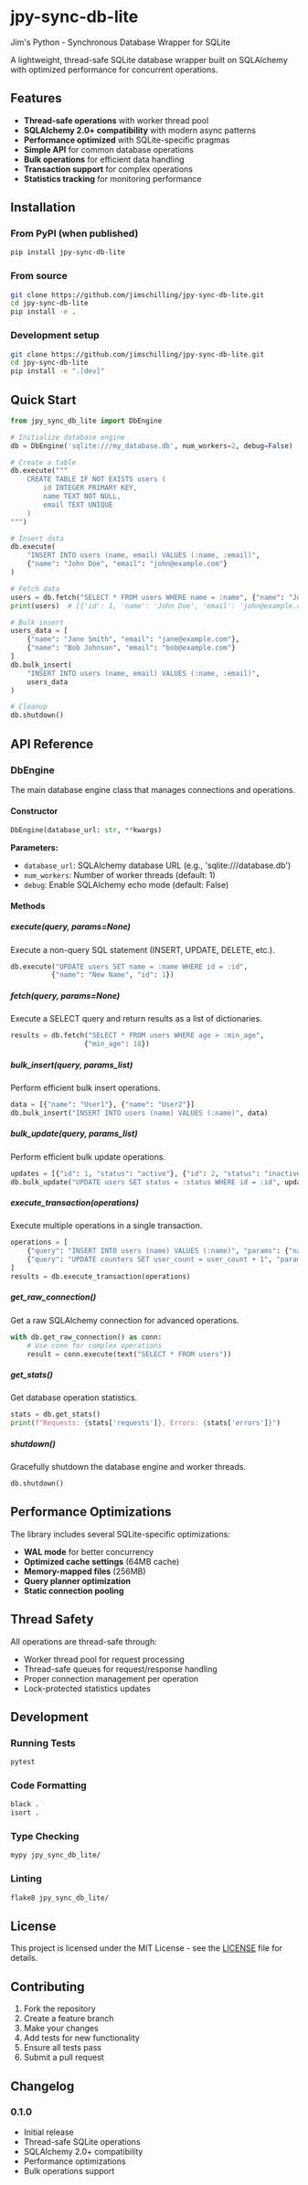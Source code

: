 # jpy-sync-db-lite

Jim's Python - Synchronous Database Wrapper for SQLite

A lightweight, thread-safe SQLite database wrapper built on SQLAlchemy with optimized performance for concurrent operations.

## Features

- **Thread-safe operations** with worker thread pool
- **SQLAlchemy 2.0+ compatibility** with modern async patterns
- **Performance optimized** with SQLite-specific pragmas
- **Simple API** for common database operations
- **Bulk operations** for efficient data handling
- **Transaction support** for complex operations
- **Statistics tracking** for monitoring performance

## Installation

### From PyPI (when published)
```bash
pip install jpy-sync-db-lite
```

### From source
```bash
git clone https://github.com/jimschilling/jpy-sync-db-lite.git
cd jpy-sync-db-lite
pip install -e .
```

### Development setup
```bash
git clone https://github.com/jimschilling/jpy-sync-db-lite.git
cd jpy-sync-db-lite
pip install -e ".[dev]"
```

## Quick Start

```python
from jpy_sync_db_lite import DbEngine

# Initialize database engine
db = DbEngine('sqlite:///my_database.db', num_workers=2, debug=False)

# Create a table
db.execute("""
    CREATE TABLE IF NOT EXISTS users (
        id INTEGER PRIMARY KEY,
        name TEXT NOT NULL,
        email TEXT UNIQUE
    )
""")

# Insert data
db.execute(
    "INSERT INTO users (name, email) VALUES (:name, :email)",
    {"name": "John Doe", "email": "john@example.com"}
)

# Fetch data
users = db.fetch("SELECT * FROM users WHERE name = :name", {"name": "John Doe"})
print(users)  # [{'id': 1, 'name': 'John Doe', 'email': 'john@example.com'}]

# Bulk insert
users_data = [
    {"name": "Jane Smith", "email": "jane@example.com"},
    {"name": "Bob Johnson", "email": "bob@example.com"}
]
db.bulk_insert(
    "INSERT INTO users (name, email) VALUES (:name, :email)",
    users_data
)

# Cleanup
db.shutdown()
```

## API Reference

### DbEngine

The main database engine class that manages connections and operations.

#### Constructor

```python
DbEngine(database_url: str, **kwargs)
```

**Parameters:**
- `database_url`: SQLAlchemy database URL (e.g., 'sqlite:///database.db')
- `num_workers`: Number of worker threads (default: 1)
- `debug`: Enable SQLAlchemy echo mode (default: False)

#### Methods

##### execute(query, params=None)
Execute a non-query SQL statement (INSERT, UPDATE, DELETE, etc.).

```python
db.execute("UPDATE users SET name = :name WHERE id = :id", 
          {"name": "New Name", "id": 1})
```

##### fetch(query, params=None)
Execute a SELECT query and return results as a list of dictionaries.

```python
results = db.fetch("SELECT * FROM users WHERE age > :min_age", 
                  {"min_age": 18})
```

##### bulk_insert(query, params_list)
Perform efficient bulk insert operations.

```python
data = [{"name": "User1"}, {"name": "User2"}]
db.bulk_insert("INSERT INTO users (name) VALUES (:name)", data)
```

##### bulk_update(query, params_list)
Perform efficient bulk update operations.

```python
updates = [{"id": 1, "status": "active"}, {"id": 2, "status": "inactive"}]
db.bulk_update("UPDATE users SET status = :status WHERE id = :id", updates)
```

##### execute_transaction(operations)
Execute multiple operations in a single transaction.

```python
operations = [
    {"query": "INSERT INTO users (name) VALUES (:name)", "params": {"name": "User1"}},
    {"query": "UPDATE counters SET user_count = user_count + 1", "params": None}
]
results = db.execute_transaction(operations)
```

##### get_raw_connection()
Get a raw SQLAlchemy connection for advanced operations.

```python
with db.get_raw_connection() as conn:
    # Use conn for complex operations
    result = conn.execute(text("SELECT * FROM users"))
```

##### get_stats()
Get database operation statistics.

```python
stats = db.get_stats()
print(f"Requests: {stats['requests']}, Errors: {stats['errors']}")
```

##### shutdown()
Gracefully shutdown the database engine and worker threads.

```python
db.shutdown()
```

## Performance Optimizations

The library includes several SQLite-specific optimizations:

- **WAL mode** for better concurrency
- **Optimized cache settings** (64MB cache)
- **Memory-mapped files** (256MB)
- **Query planner optimization**
- **Static connection pooling**

## Thread Safety

All operations are thread-safe through:
- Worker thread pool for request processing
- Thread-safe queues for request/response handling
- Proper connection management per operation
- Lock-protected statistics updates

## Development

### Running Tests
```bash
pytest
```

### Code Formatting
```bash
black .
isort .
```

### Type Checking
```bash
mypy jpy_sync_db_lite/
```

### Linting
```bash
flake8 jpy_sync_db_lite/
```

## License

This project is licensed under the MIT License - see the [LICENSE](LICENSE) file for details.

## Contributing

1. Fork the repository
2. Create a feature branch
3. Make your changes
4. Add tests for new functionality
5. Ensure all tests pass
6. Submit a pull request

## Changelog

### 0.1.0
- Initial release
- Thread-safe SQLite operations
- SQLAlchemy 2.0+ compatibility
- Performance optimizations
- Bulk operations support
